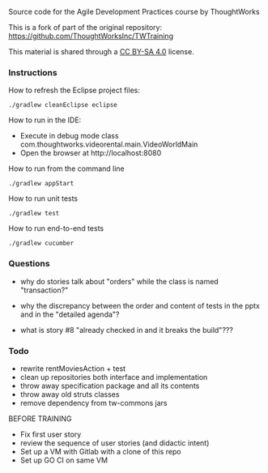 
Source code for the Agile Development Practices course by ThoughtWorks

This is a fork of part of the original repository: https://github.com/ThoughtWorksInc/TWTraining

This material is shared through a [CC BY-SA 4.0](https://creativecommons.org/licenses/by-sa/4.0/) license.

### Instructions

How to refresh the Eclipse project files:

    ./gradlew cleanEclipse eclipse

How to run in the IDE:

  * Execute in debug mode class com.thoughtworks.videorental.main.VideoWorldMain
  * Open the browser at http://localhost:8080

How to run from the command line

    ./gradlew appStart

How to run unit tests

    ./gradlew test

How to run end-to-end tests

    ./gradlew cucumber





### Questions

 - why do stories talk about "orders" while the class is named "transaction?"

 - why the discrepancy between the order and content of tests in the pptx and in the "detailed agenda"?

 - what is story #8 "already checked in and it breaks the build"???




### Todo

 - rewrite rentMoviesAction + test
 - clean up repositories both interface and implementation
 - throw away specification package and all its contents
 - throw away old struts classes
 - remove dependency from tw-commons jars

BEFORE TRAINING

 - Fix first user story
 - review the sequence of user stories (and didactic intent)
 - Set up a VM with Gitlab with a clone of this repo
 - Set up GO CI on same VM

